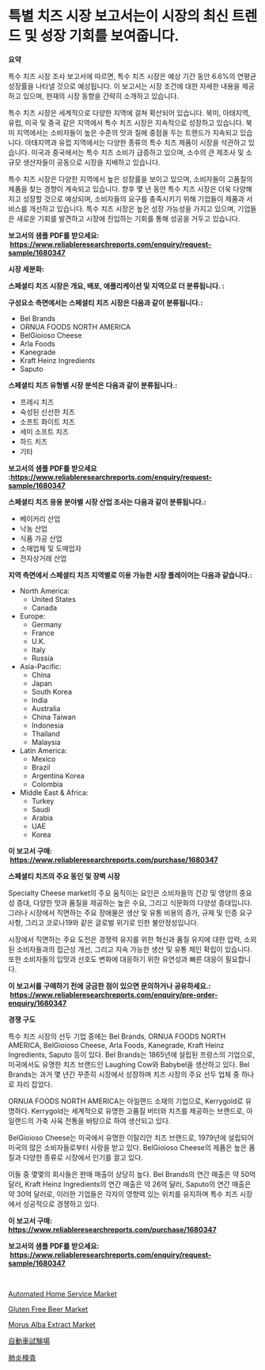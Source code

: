 <p><h1>특별 치즈 시장 보고서는이 시장의 최신 트렌드 및 성장 기회를 보여줍니다.</h1></p><p><strong>요약</strong></p>
<p><p>특수 치즈 시장 조사 보고서에 따르면, 특수 치즈 시장은 예상 기간 동안 6.6%의 연평균 성장률을 나타낼 것으로 예상됩니다. 이 보고서는 시장 조건에 대한 자세한 내용을 제공하고 있으며, 현재의 시장 동향을 간략히 소개하고 있습니다. </p><p>특수 치즈 시장은 세계적으로 다양한 지역에 걸쳐 확산되어 있습니다. 북미, 아태지역, 유럽, 미국 및 중국 같은 지역에서 특수 치즈 시장은 지속적으로 성장하고 있습니다. 북미 지역에서는 소비자들이 높은 수준의 맛과 질에 중점을 두는 트렌드가 지속되고 있습니다. 아태지역과 유럽 지역에서는 다양한 종류의 특수 치즈 제품이 시장을 석관하고 있습니다. 미국과 중국에서는 특수 치즈 소비가 급증하고 있으며, 소수의 큰 제조사 및 소규모 생산자들이 공동으로 시장을 지배하고 있습니다.</p><p>특수 치즈 시장은 다양한 지역에서 높은 성장률을 보이고 있으며, 소비자들이 고품질의 제품을 찾는 경향이 계속되고 있습니다. 향후 몇 년 동안 특수 치즈 시장은 더욱 다양해지고 성장할 것으로 예상되며, 소비자들의 요구를 충족시키기 위해 기업들이 제품과 서비스를 개선하고 있습니다. 특수 치즈 시장은 높은 성장 가능성을 가지고 있으며, 기업들은 새로운 기회를 발견하고 시장에 진입하는 기회를 통해 성공을 거두고 있습니다.</p></p>
<p><strong>보고서의 샘플 PDF를 받으세요: &nbsp;<a href="https://www.reliableresearchreports.com/enquiry/request-sample/1680347">https://www.reliableresearchreports.com/enquiry/request-sample/1680347</a></strong></p>
<p><strong>시장 세분화:</strong></p>
<p><strong> 스페셜티 치즈 시장은 개요, 배포, 애플리케이션 및 지역으로 더 분류됩니다. :</strong></p>
<p><strong>구성요소 측면에서는 스페셜티 치즈 시장은 다음과 같이 분류됩니다.:</strong></p>
<p><ul><li>Bel Brands</li><li>ORNUA FOODS NORTH AMERICA</li><li>BelGioioso Cheese</li><li>Arla Foods</li><li>Kanegrade</li><li>Kraft Heinz Ingredients</li><li>Saputo</li></ul></p>
<p><strong> 스페셜티 치즈 유형별 시장 분석은 다음과 같이 분류됩니다.:</strong></p>
<p><ul><li>프레시 치즈</li><li>숙성된 신선한 치즈</li><li>소프트 화이트 치즈</li><li>세미 소프트 치즈</li><li>하드 치즈</li><li>기타</li></ul></p>
<p><strong>보고서의 샘플 PDF를 받으세요 :<a href="https://www.reliableresearchreports.com/enquiry/request-sample/1680347">https://www.reliableresearchreports.com/enquiry/request-sample/1680347</a></strong></p>
<p><strong> 스페셜티 치즈 응용 분야별 시장 산업 조사는 다음과 같이 분류됩니다.:</strong></p>
<p><ul><li>베이커리 산업</li><li>낙농 산업</li><li>식품 가공 산업</li><li>소매업체 및 도매업자</li><li>전자상거래 산업</li></ul></p>
<p><strong>지역 측면에서 스페셜티 치즈 지역별로 이용 가능한 시장 플레이어는 다음과 같습니다.:</strong></p>
<p><ul>
    <li>
        North America:
        <ul>
            <li>United States</li>
            <li>Canada</li>
        </ul>
    </li>
    <li>
        Europe:
        <ul>
            <li>Germany</li>
            <li>France</li>
            <li>U.K.</li>
            <li>Italy</li>
            <li>Russia</li>
        </ul>
    </li>
    <li>
        Asia-Pacific:
        <ul>
            <li>China</li>
            <li>Japan</li>
            <li>South Korea</li>
            <li>India</li>
            <li>Australia</li>
            <li>China Taiwan</li>
            <li>Indonesia</li>
            <li>Thailand</li>
            <li>Malaysia</li>
        </ul>
    </li>
    <li>
        Latin America:
        <ul>
            <li>Mexico</li>
            <li>Brazil</li>
            <li>Argentina Korea</li>
            <li>Colombia</li>
        </ul>
    </li>
    <li>
        Middle East & Africa:
        <ul>
            <li>Turkey</li>
            <li>Saudi</li>
            <li>Arabia</li>
            <li>UAE</li>
            <li>Korea</li>
        </ul>
    </li>
    </ul></p>
<p><strong>이 보고서 구매: &nbsp;<a href="https://www.reliableresearchreports.com/purchase/1680347">https://www.reliableresearchreports.com/purchase/1680347</a></strong></p>
<p><strong>스페셜티 치즈의 주요 동인 및 장벽 시장</strong></p>
<p><p>Specialty Cheese market의 주요 움직이는 요인은 소비자들의 건강 및 영양의 중요성 증대, 다양한 맛과 품질을 제공하는 높은 수요, 그리고 식문화의 다양성 증대입니다. 그러나 시장에서 직면하는 주요 장애물은 생산 및 유통 비용의 증가, 규제 및 인증 요구 사항, 그리고 코로나19와 같은 글로벌 위기로 인한 불안정성입니다.</p><p>시장에서 직면하는 주요 도전은 경쟁력 유지를 위한 혁신과 품질 유지에 대한 압력, 소외된 소비자들과의 접근성 개선, 그리고 지속 가능한 생산 및 유통 체인 확립이 있습니다. 또한 소비자들의 입맛과 선호도 변화에 대응하기 위한 유연성과 빠른 대응이 필요합니다.</p></p>
<p><strong>이 보고서를 구매하기 전에 궁금한 점이 있으면 문의하거나 공유하세요.: &nbsp;<a href="https://www.reliableresearchreports.com/enquiry/pre-order-enquiry/1680347">https://www.reliableresearchreports.com/enquiry/pre-order-enquiry/1680347</a></strong></p>
<p><strong>경쟁 구도</strong></p>
<p><p>특수 치즈 시장의 선두 기업 중에는 Bel Brands, ORNUA FOODS NORTH AMERICA, BelGioioso Cheese, Arla Foods, Kanegrade, Kraft Heinz Ingredients, Saputo 등이 있다. Bel Brands는 1865년에 설립된 프랑스의 기업으로, 미국에서도 유명한 치즈 브랜드인 Laughing Cow와 Babybel을 생산하고 있다. Bel Brands는 과거 몇 년간 꾸준히 시장에서 성장하며 치즈 시장의 주요 선두 업체 중 하나로 자리 잡았다.</p><p>ORNUA FOODS NORTH AMERICA는 아일랜드 소재의 기업으로, Kerrygold로 유명하다. Kerrygold는 세계적으로 유명한 고품질 버터와 치즈를 제공하는 브랜드로, 아일랜드의 가축 사육 전통을 바탕으로 하여 생산되고 있다.</p><p>BelGioioso Cheese는 미국에서 유명한 이탈리안 치즈 브랜드로, 1979년에 설립되어 미국의 많은 소비자들로부터 사랑을 받고 있다. BelGioioso Cheese의 제품은 높은 품질과 다양한 종류로 시장에서 인기를 끌고 있다.</p><p>이들 중 몇몇의 회사들은 판매 매출이 상당히 높다. Bel Brands의 연간 매출은 약 50억 달러, Kraft Heinz Ingredients의 연간 매출은 약 26억 달러, Saputo의 연간 매출은 약 30억 달러로, 이러한 기업들은 각자의 영향력 있는 위치를 유지하며 특수 치즈 시장에서 성공적으로 경쟁하고 있다.</p></p>
<p><strong>이 보고서 구매: &nbsp; <a href="https://www.reliableresearchreports.com/purchase/1680347">https://www.reliableresearchreports.com/purchase/1680347</a></strong></p>
<p><strong>보고서의 샘플 PDF를 받으세요: &nbsp;<a href="https://www.reliableresearchreports.com/enquiry/request-sample/1680347">https://www.reliableresearchreports.com/enquiry/request-sample/1680347</a></strong><strong></strong></p>
<p>&nbsp;</p>
<p><p><a href="https://issuu.com/reportprime-2/docs/automated-home-service-market-size-2030.pptx">Automated Home Service Market</a></p><p><a href="https://view.publitas.com/reportprime-1/gluten-free-beer-market-analysis-examines-its-scope-on-growth-opportunities-and-forecasted-trends-spanning-from-2024-to-2031/">Gluten Free Beer Market</a></p><p><a href="https://github.com/rahu1506/Market-Research-Report-List-3/blob/main/morus-alba-extract-market.md">Morus Alba Extract Market</a></p><p><a href="https://medium.com/@vivakuvalis2005/%E8%87%AA%E5%8B%95%E8%BB%8A%E8%A9%A6%E9%A8%93%E5%A0%B4%E3%81%AE%E5%B8%82%E5%A0%B4%E8%A6%8F%E6%A8%A1%E3%81%AF-%E4%B8%96%E7%95%8C%E3%81%AE%E7%94%A3%E6%A5%AD%E3%81%AB%E3%81%8A%E3%81%91%E3%82%8B%E6%9C%80%E9%81%A9%E3%81%AA%E3%83%9E%E3%83%BC%E3%82%B1%E3%83%86%E3%82%A3%E3%83%B3%E3%82%B0%E3%83%81%E3%83%A3%E3%83%8D%E3%83%AB%E3%82%92%E6%98%8E%E3%82%89%E3%81%8B%E3%81%AB%E3%81%97%E3%81%BE%E3%81%99-36ae60b08746">自動車試験場</a></p><p><a href="https://github.com/nxboeu02965442/Market-Research-Report-List-1/blob/main/8350334192794.md">肺炎検査</a></p></p>